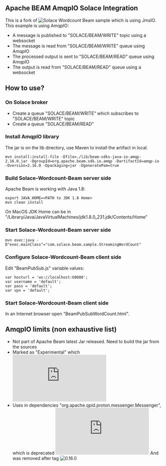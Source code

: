 ## Apache BEAM AmqpIO Solace Integration 
This is a fork of ![Solace Wordcount Beam sample](https://github.com/thomas-kunnumpurath/solace-wordcount-beam) which is using JmsIO.
This example is using AmqpIO:
- A message is published to "SOLACE/BEAM/WRITE" topic using a websocket
- The message is read from "SOLACE/BEAM/WRITE" queue using AmqpIO
- The processed output is sent to "SOLACE/BEAM/READ" queue using AmqpIO
- The output is read from "SOLACE/BEAM/READ" queue using a websocket

## How to use?
### On Solace broker
- Create a queue "SOLACE/BEAM/WRITE" which subscribes to "SOLACE/BEAM/WRITE" topic
- Create a queue "SOLACE/BEAM/READ"

### Install AmqpIO library
The jar is on the lib directory, use Maven to install the artifact in local.
```
mvn install:install-file -Dfile=./lib/beam-sdks-java-io-amqp-2.16.0.jar -DgroupId=org.apache.beam.sdk.io.amqp -DartifactId=amqp-io -Dversion=2.16.0 -Dpackaging=jar -DgeneratePom=true
```

### Build Solace-Wordcount-Beam server side
Apache Beam is working with Java 1.8:
```
export JAVA_HOME=<PATH to JDK 1.8 Home>
mvn clean install
```
On MacOS JDK Home can be in "/Library/Java/JavaVirtualMachines/jdk1.8.0_231.jdk/Contents/Home"

### Start Solace-Wordcount-Beam server side
```
mvn exec:java -D"exec.mainClass"="com.solace.beam.sample.StreamingWordCount"
```

### Configure Solace-Wordcount-Beam client side
Edit "BeamPubSub.js" variable values:
```
var hosturl = 'ws://localhost:60080';
var username = 'default';
var pass = 'default';
var vpn = 'default';
```

### Start Solace-Wordcount-Beam client side
In an Internet browser open "BeamPubSubWordCount.html".

## AmqpIO limits (non exhaustive list)
- Not part of Apache Beam latest Jar released. Need to build the jar from the sources
- Marked as "Experimental" which ![*"Signifies that a public API (public class, method or field) is subject to incompatible changes, or even removal, in a future release.*"](https://beam.apache.org/releases/javadoc/2.3.0/org/apache/beam/sdk/annotations/Experimental.html)
- Uses in dependencies "org.apache.qpid.proton.messenger.Messenger", which is deprecated ![*"The Messenger API has been deprecated. We recommend you use the newer APIs available part of the current Qpid Proton release for new projects."*](https://qpid.apache.org/proton/messenger.html)
And was removed after tag ![0.16.0](https://github.com/apache/qpid-proton-j/tree/0.16.0/proton-j/src/main/java/org/apache/qpid/proton/messenger)